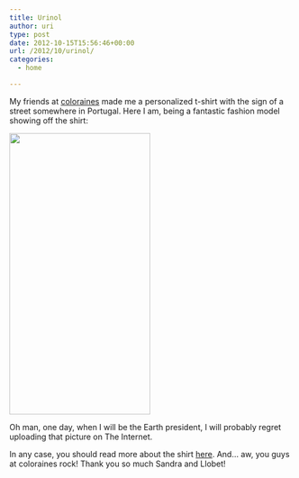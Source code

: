 ```yaml
---
title: Urinol
author: uri
type: post
date: 2012-10-15T15:56:46+00:00
url: /2012/10/urinol/
categories:
  - home

---
```

My friends at <a href="http://coloraines.com/" target="_blank">coloraines</a> made me a personalized t-shirt with the sign of a street somewhere in Portugal. Here I am, being a fantastic fashion model showing off the shirt:

[<img src="/wp-content/uploads/2012/10/uri-model-500x1000.jpg" alt="" title="uri-model" width="250" height="500" class="aligncenter size-medium wp-image-1643" />][1]

Oh man, one day, when I will be the Earth president, I will probably regret uploading that picture on The Internet.

In any case, you should read more about the shirt <a href="http://coloraines.com/Blog/samarreta-urinol-oriol-nieto/" target="_blank">here</a>. And&#8230; aw, you guys at coloraines rock! Thank you so much Sandra and Llobet!

 [1]: /wp-content/uploads/2012/10/uri-model.jpg